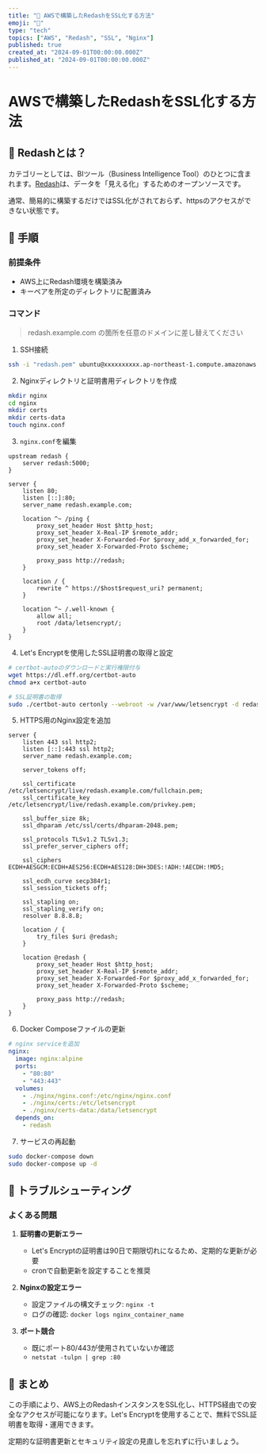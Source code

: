 ```yaml
---
title: "🔑 AWSで構築したRedashをSSL化する方法"
emoji: "🔑"
type: "tech"
topics: ["AWS", "Redash", "SSL", "Nginx"]
published: true
created_at: "2024-09-01T00:00:00.000Z"
published_at: "2024-09-01T00:00:00.000Z"
---
```


# AWSで構築したRedashをSSL化する方法

## 📌 Redashとは？

カテゴリーとしては、BIツール（Business Intelligence Tool）のひとつに含まれます。[Redash](https://redash.io/)は、データを「見える化」するためのオープンソースです。

通常、簡易的に構築するだけではSSL化がされておらず、httpsのアクセスができない状態です。

## 📌 手順

### 前提条件

- AWS上にRedash環境を構築済み
- キーペアを所定のディレクトリに配置済み

### コマンド

> redash.example.com の箇所を任意のドメインに差し替えてください

1. SSH接続

```bash
ssh -i "redash.pem" ubuntu@xxxxxxxxxx.ap-northeast-1.compute.amazonaws.com
```

2. Nginxディレクトリと証明書用ディレクトリを作成

```bash
mkdir nginx
cd nginx
mkdir certs
mkdir certs-data
touch nginx.conf
```

3. `nginx.conf`を編集

```nginx
upstream redash {
    server redash:5000;
}

server {
    listen 80;
    listen [::]:80;
    server_name redash.example.com;

    location ^~ /ping {
        proxy_set_header Host $http_host;
        proxy_set_header X-Real-IP $remote_addr;
        proxy_set_header X-Forwarded-For $proxy_add_x_forwarded_for;
        proxy_set_header X-Forwarded-Proto $scheme;

        proxy_pass http://redash;
    }

    location / {
        rewrite ^ https://$host$request_uri? permanent;
    }

    location ^~ /.well-known {
        allow all;
        root /data/letsencrypt/;
    }
}
```

4. Let's Encryptを使用したSSL証明書の取得と設定

```bash
# certbot-autoのダウンロードと実行権限付与
wget https://dl.eff.org/certbot-auto
chmod a+x certbot-auto

# SSL証明書の取得
sudo ./certbot-auto certonly --webroot -w /var/www/letsencrypt -d redash.example.com
```

5. HTTPS用のNginx設定を追加

```nginx
server {
    listen 443 ssl http2;
    listen [::]:443 ssl http2;
    server_name redash.example.com;

    server_tokens off;

    ssl_certificate /etc/letsencrypt/live/redash.example.com/fullchain.pem;
    ssl_certificate_key /etc/letsencrypt/live/redash.example.com/privkey.pem;

    ssl_buffer_size 8k;
    ssl_dhparam /etc/ssl/certs/dhparam-2048.pem;

    ssl_protocols TLSv1.2 TLSv1.3;
    ssl_prefer_server_ciphers off;

    ssl_ciphers ECDH+AESGCM:ECDH+AES256:ECDH+AES128:DH+3DES:!ADH:!AECDH:!MD5;

    ssl_ecdh_curve secp384r1;
    ssl_session_tickets off;

    ssl_stapling on;
    ssl_stapling_verify on;
    resolver 8.8.8.8;

    location / {
        try_files $uri @redash;
    }

    location @redash {
        proxy_set_header Host $http_host;
        proxy_set_header X-Real-IP $remote_addr;
        proxy_set_header X-Forwarded-For $proxy_add_x_forwarded_for;
        proxy_set_header X-Forwarded-Proto $scheme;

        proxy_pass http://redash;
    }
}
```

6. Docker Composeファイルの更新

```yaml
# nginx serviceを追加
nginx:
  image: nginx:alpine
  ports:
    - "80:80"
    - "443:443"
  volumes:
    - ./nginx/nginx.conf:/etc/nginx/nginx.conf
    - ./nginx/certs:/etc/letsencrypt
    - ./nginx/certs-data:/data/letsencrypt
  depends_on:
    - redash
```

7. サービスの再起動

```bash
sudo docker-compose down
sudo docker-compose up -d
```

## 🔧 トラブルシューティング

### よくある問題

1. **証明書の更新エラー**
   - Let's Encryptの証明書は90日で期限切れになるため、定期的な更新が必要
   - cronで自動更新を設定することを推奨

2. **Nginxの設定エラー**
   - 設定ファイルの構文チェック: `nginx -t`
   - ログの確認: `docker logs nginx_container_name`

3. **ポート競合**
   - 既にポート80/443が使用されていないか確認
   - `netstat -tulpn | grep :80`

## 📝 まとめ

この手順により、AWS上のRedashインスタンスをSSL化し、HTTPS経由での安全なアクセスが可能になります。Let's Encryptを使用することで、無料でSSL証明書を取得・運用できます。

定期的な証明書更新とセキュリティ設定の見直しを忘れずに行いましょう。